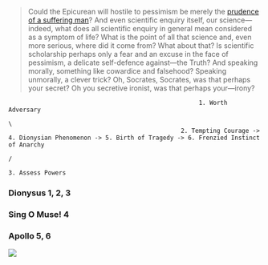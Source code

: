 >  Could the Epicurean will hostile to pessimism be merely the [prudence of a suffering man](https://en.wikisource.org/wiki/An_Attempt_at_Self-Criticism)? And even scientific enquiry itself, our science—indeed, what does all scientific enquiry in general mean considered as a symptom of life? What is the point of all that science and, even more serious, where did it come from? What about that? Is scientific scholarship perhaps only a fear and an excuse in the face of pessimism, a delicate self-defence against—the Truth? And speaking morally, something like cowardice and falsehood? Speaking unmorally, a clever trick? Oh, Socrates, Socrates, was that perhaps your secret? Oh you secretive ironist, was that perhaps your—irony?
                                                         
                                                         1. Worth Adversary
                                                                           \
                                                    2. Tempting Courage -> 4. Dionysian Phenomenon -> 5. Birth of Tragedy -> 6. Frenzied Instinct of Anarchy
                                                                           /
                                                                           3. Assess Powers


### Dionysus 1, 2, 3
### Sing O Muse! 4
### Apollo 5, 6

![](https://abikesa.github.io/zarathustra/zara.png)

